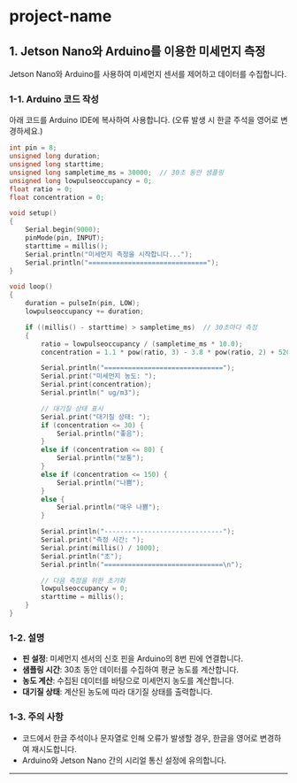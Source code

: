 # project-name

## 1. Jetson Nano와 Arduino를 이용한 미세먼지 측정

Jetson Nano와 Arduino를 사용하여 미세먼지 센서를 제어하고 데이터를 수집합니다.

### 1-1. Arduino 코드 작성

아래 코드를 Arduino IDE에 복사하여 사용합니다. (오류 발생 시 한글 주석을 영어로 변경하세요.)

```cpp
int pin = 8;
unsigned long duration;
unsigned long starttime;
unsigned long sampletime_ms = 30000;  // 30초 동안 샘플링
unsigned long lowpulseoccupancy = 0;
float ratio = 0;
float concentration = 0;

void setup()
{
    Serial.begin(9000);
    pinMode(pin, INPUT);
    starttime = millis();
    Serial.println("미세먼지 측정을 시작합니다...");
    Serial.println("==============================");
}

void loop()
{
    duration = pulseIn(pin, LOW);
    lowpulseoccupancy += duration;

    if ((millis() - starttime) > sampletime_ms)  // 30초마다 측정
    {
        ratio = lowpulseoccupancy / (sampletime_ms * 10.0);
        concentration = 1.1 * pow(ratio, 3) - 3.8 * pow(ratio, 2) + 520 * ratio + 0.62; // 단위: ug/m3

        Serial.println("==============================");
        Serial.print("미세먼지 농도: ");
        Serial.print(concentration);
        Serial.println(" ug/m3");

        // 대기질 상태 표시
        Serial.print("대기질 상태: ");
        if (concentration <= 30) {
            Serial.println("좋음");
        }
        else if (concentration <= 80) {
            Serial.println("보통");
        }
        else if (concentration <= 150) {
            Serial.println("나쁨");
        }
        else {
            Serial.println("매우 나쁨");
        }

        Serial.println("------------------------------");
        Serial.print("측정 시간: ");
        Serial.print(millis() / 1000);
        Serial.println("초");
        Serial.println("==============================\n");

        // 다음 측정을 위한 초기화
        lowpulseoccupancy = 0;
        starttime = millis();
    }
}
```

### 1-2. 설명

- **핀 설정**: 미세먼지 센서의 신호 핀을 Arduino의 8번 핀에 연결합니다.
- **샘플링 시간**: 30초 동안 데이터를 수집하여 평균 농도를 계산합니다.
- **농도 계산**: 수집된 데이터를 바탕으로 미세먼지 농도를 계산합니다.
- **대기질 상태**: 계산된 농도에 따라 대기질 상태를 출력합니다.

### 1-3. 주의 사항

- 코드에서 한글 주석이나 문자열로 인해 오류가 발생할 경우, 한글을 영어로 변경하여 재시도합니다.
- Arduino와 Jetson Nano 간의 시리얼 통신 설정에 유의합니다.

---
